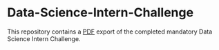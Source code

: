 # Data-Science-Intern-Challenge

This repository contains a [PDF](https://github.com/JustinCharbonneau/-Data-Science-Intern-Challenge/blob/main/Fall%202021%20Data%20Science%20Intern%20Challenge.pdf) export of the completed mandatory Data Science Intern Challenge.
